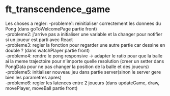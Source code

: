 # ft_transcendence_game

Les choses a regler:
-probleme1: reinitialiser correctement les donnees du Pong (dans goToWelcomePage partie front)<br>
-probleme2: j'arrive pas a initialiser une variable et la changer pour notifier si un joueur est parti avec React<br>
-probleme3: regler la fonction pour regarder une autre partie car dessine en double ? (dans watchPlayer partie front)<br>
-probleme4: rendre le pong responsive -> adapter le ratio pour que la balle ai la meme trajectoire pour n'importe quelle resolution (creer un setter dans PongData pour ne pas changer la position de la balle et des joueurs)<br>
-probleme5: initialiser nouveau jeu dans partie server(sinon le server gere bien les parametres apres)<br>
-probleme6: regler les latences entre 2 joueurs (dans updateGame, draw, movePlayer, moveBall partie front)<br>
